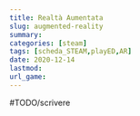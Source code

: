 ```yaml
---
title: Realtà Aumentata
slug: augmented-reality
summary: 
categories: [steam]
tags: [scheda_STEAM,playED,AR]
date: 2020-12-14
lastmod: 
url_game: 
---
```

#TODO/scrivere 